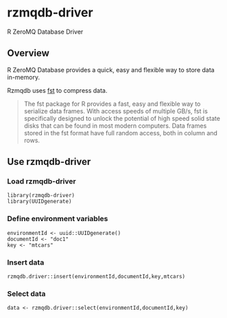 # rzmqdb-driver
R ZeroMQ Database Driver

## Overview
R ZeroMQ Database provides a quick, easy and flexible way to store data in-memory.

Rzmqdb uses [fst](https://www.fstpackage.org/) to compress data. 
> The fst package for R provides a fast, easy and flexible way to serialize data frames. With access speeds of multiple GB/s, fst is specifically designed to unlock the potential of high speed solid state disks that can be found in most modern computers. Data frames stored in the fst format have full random access, both in column and rows.

## Use rzmqdb-driver

### Load rzmqdb-driver
```
library(rzmqdb-driver)
library(UUIDgenerate)
```

### Define environment variables
```
environmentId <- uuid::UUIDgenerate()
documentId <- "doc1"
key <- "mtcars"
```

### Insert data
```
rzmqdb.driver::insert(environmentId,documentId,key,mtcars)
```

### Select data
```
data <- rzmqdb.driver::select(environmentId,documentId,key)
```

